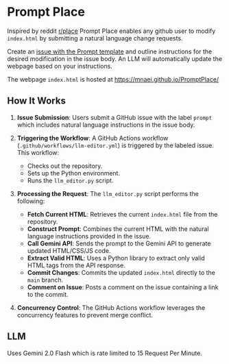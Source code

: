 # Prompt Place

Inspired by reddit [r/place](https://www.reddit.com/r/place/) Prompt Place enables any github user to modify `index.html` by submitting a natural language change requests. 

Create an [issue with the Prompt template](https://github.com/mnaei/PromptPlace/issues/new?template=prompt.md) and outline instructions for the desired modification in the issue body. An LLM will automatically update the webpage based on your instructions.

The webpage `index.html` is hosted at https://mnaei.github.io/PromptPlace/

## How It Works

1. **Issue Submission**: Users submit a GitHub issue with the label `prompt` which includes natural language instructions in the issue body.

2. **Triggering the Workflow**: A GitHub Actions workflow (`.github/workflows/llm-editor.yml`) is triggered by the labeled issue. This workflow:
   - Checks out the repository.
   - Sets up the Python environment.
   - Runs the `llm_editor.py` script.

3. **Processing the Request**: The `llm_editor.py` script performs the following:
   - **Fetch Current HTML**: Retrieves the current `index.html` file from the repository.
   - **Construct Prompt**: Combines the current HTML with the natural language instructions provided in the issue.
   - **Call Gemini API**: Sends the prompt to the Gemini API to generate updated HTML/CSS/JS code.
   - **Extract Valid HTML**: Uses a Python library to extract only valid HTML tags from the API response.
   - **Commit Changes**: Commits the updated `index.html` directly to the `main` branch.
   - **Comment on Issue**: Posts a comment on the issue containing a link to the commit.

4. **Concurrency Control**: The GitHub Actions workflow leverages the concurrency features to prevent merge conflict.

## LLM

Uses Gemini 2.0 Flash which is rate limited to 15 Request Per Minute. 



